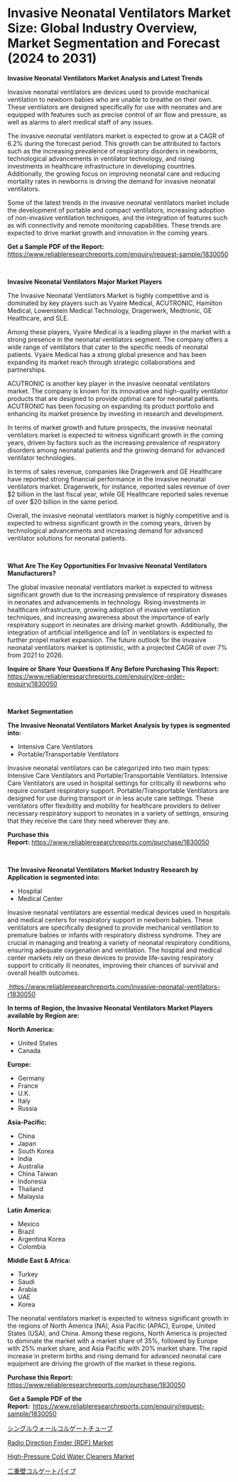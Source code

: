 <p><h1>Invasive Neonatal Ventilators Market Size: Global Industry Overview, Market Segmentation and Forecast (2024 to 2031)</h1></p><p><strong>Invasive Neonatal Ventilators Market Analysis and Latest Trends</strong></p>
<p><p>Invasive neonatal ventilators are devices used to provide mechanical ventilation to newborn babies who are unable to breathe on their own. These ventilators are designed specifically for use with neonates and are equipped with features such as precise control of air flow and pressure, as well as alarms to alert medical staff of any issues.</p><p>The invasive neonatal ventilators market is expected to grow at a CAGR of 6.2% during the forecast period. This growth can be attributed to factors such as the increasing prevalence of respiratory disorders in newborns, technological advancements in ventilator technology, and rising investments in healthcare infrastructure in developing countries. Additionally, the growing focus on improving neonatal care and reducing mortality rates in newborns is driving the demand for invasive neonatal ventilators.</p><p>Some of the latest trends in the invasive neonatal ventilators market include the development of portable and compact ventilators, increasing adoption of non-invasive ventilation techniques, and the integration of features such as wifi connectivity and remote monitoring capabilities. These trends are expected to drive market growth and innovation in the coming years.</p></p>
<p><strong>Get a Sample PDF of the Report:&nbsp;</strong> <a href="https://www.reliableresearchreports.com/enquiry/request-sample/1830050">https://www.reliableresearchreports.com/enquiry/request-sample/1830050</a></p>
<p>&nbsp;</p>
<p><strong>Invasive Neonatal Ventilators Major Market Players</strong></p>
<p><p>The Invasive Neonatal Ventilators Market is highly competitive and is dominated by key players such as Vyaire Medical, ACUTRONIC, Hamilton Medical, Lowenstein Medical Technology, Dragerwerk, Medtronic, GE Healthcare, and SLE.</p><p>Among these players, Vyaire Medical is a leading player in the market with a strong presence in the neonatal ventilators segment. The company offers a wide range of ventilators that cater to the specific needs of neonatal patients. Vyaire Medical has a strong global presence and has been expanding its market reach through strategic collaborations and partnerships.</p><p>ACUTRONIC is another key player in the invasive neonatal ventilators market. The company is known for its innovative and high-quality ventilator products that are designed to provide optimal care for neonatal patients. ACUTRONIC has been focusing on expanding its product portfolio and enhancing its market presence by investing in research and development.</p><p>In terms of market growth and future prospects, the invasive neonatal ventilators market is expected to witness significant growth in the coming years, driven by factors such as the increasing prevalence of respiratory disorders among neonatal patients and the growing demand for advanced ventilator technologies.</p><p>In terms of sales revenue, companies like Dragerwerk and GE Healthcare have reported strong financial performance in the invasive neonatal ventilators market. Dragerwerk, for instance, reported sales revenue of over $2 billion in the last fiscal year, while GE Healthcare reported sales revenue of over $20 billion in the same period.</p><p>Overall, the invasive neonatal ventilators market is highly competitive and is expected to witness significant growth in the coming years, driven by technological advancements and increasing demand for advanced ventilator solutions for neonatal patients.</p></p>
<p>&nbsp;</p>
<p><strong>What Are The Key Opportunities For Invasive Neonatal Ventilators Manufacturers?</strong></p>
<p><p>The global invasive neonatal ventilators market is expected to witness significant growth due to the increasing prevalence of respiratory diseases in neonates and advancements in technology. Rising investments in healthcare infrastructure, growing adoption of invasive ventilation techniques, and increasing awareness about the importance of early respiratory support in neonates are driving market growth. Additionally, the integration of artificial intelligence and IoT in ventilators is expected to further propel market expansion. The future outlook for the invasive neonatal ventilators market is optimistic, with a projected CAGR of over 7% from 2021 to 2026.</p></p>
<p><strong>Inquire or Share Your Questions If Any Before Purchasing This Report:</strong> <a href="https://www.reliableresearchreports.com/enquiry/pre-order-enquiry/1830050">https://www.reliableresearchreports.com/enquiry/pre-order-enquiry/1830050</a></p>
<p>&nbsp;</p>
<p><strong>Market Segmentation</strong></p>
<p><strong>The Invasive Neonatal Ventilators Market Analysis by types is segmented into:</strong></p>
<p><ul><li>Intensive Care Ventilators</li><li>Portable/Transportable Ventilators</li></ul></p>
<p><p>Invasive neonatal ventilators can be categorized into two main types: Intensive Care Ventilators and Portable/Transportable Ventilators. Intensive Care Ventilators are used in hospital settings for critically ill newborns who require constant respiratory support. Portable/Transportable Ventilators are designed for use during transport or in less acute care settings. These ventilators offer flexibility and mobility for healthcare providers to deliver necessary respiratory support to neonates in a variety of settings, ensuring that they receive the care they need wherever they are.</p></p>
<p><strong>Purchase this Report:&nbsp;</strong><a href="https://www.reliableresearchreports.com/purchase/1830050">https://www.reliableresearchreports.com/purchase/1830050</a></p>
<p>&nbsp;</p>
<p><strong>The Invasive Neonatal Ventilators Market Industry Research by Application is segmented into:</strong></p>
<p><ul><li>Hospital</li><li>Medical Center</li></ul></p>
<p><p>Invasive neonatal ventilators are essential medical devices used in hospitals and medical centers for respiratory support in newborn babies. These ventilators are specifically designed to provide mechanical ventilation to premature babies or infants with respiratory distress syndrome. They are crucial in managing and treating a variety of neonatal respiratory conditions, ensuring adequate oxygenation and ventilation. The hospital and medical center markets rely on these devices to provide life-saving respiratory support to critically ill neonates, improving their chances of survival and overall health outcomes.</p></p>
<p><a href="https://www.reliableresearchreports.com/invasive-neonatal-ventilators-r1830050">&nbsp;https://www.reliableresearchreports.com/invasive-neonatal-ventilators-r1830050</a></p>
<p><strong>In terms of Region, the Invasive Neonatal Ventilators Market Players available by Region are:</strong></p>
<p>
    <p> <strong> North America: </strong>
        <ul>
            <li>United States</li>
            <li>Canada</li>
        </ul>
        </p> 
    <p> <strong> Europe: </strong>
        <ul>
            <li>Germany</li>
            <li>France</li>
            <li>U.K.</li>
            <li>Italy</li>
            <li>Russia</li>
        </ul>
        </p> 
    <p> <strong> Asia-Pacific: </strong>
        <ul>
            <li>China</li>
            <li>Japan</li>
            <li>South Korea</li>
            <li>India</li>
            <li>Australia</li>
            <li>China Taiwan</li>
            <li>Indonesia</li>
            <li>Thailand</li>
            <li>Malaysia</li>
        </ul>
        </p> 
    <p> <strong> Latin America: </strong>
        <ul>
            <li>Mexico</li>
            <li>Brazil</li>
            <li>Argentina Korea</li>
            <li>Colombia</li>
        </ul>
        </p> 
    <p> <strong> Middle East & Africa: </strong>
        <ul>
            <li>Turkey</li>
            <li>Saudi</li>
            <li>Arabia</li>
            <li>UAE</li>
            <li>Korea</li>
        </ul>
    </p>
    </p>
<p><p>The neonatal ventilators market is expected to witness significant growth in the regions of North America (NA), Asia Pacific (APAC), Europe, United States (USA), and China. Among these regions, North America is projected to dominate the market with a market share of 35%, followed by Europe with 25% market share, and Asia Pacific with 20% market share. The rapid increase in preterm births and rising demand for advanced neonatal care equipment are driving the growth of the market in these regions.</p></p>
<p><strong>Purchase this Report: </strong><a href="https://www.reliableresearchreports.com/purchase/1830050">https://www.reliableresearchreports.com/purchase/1830050</a></p>
<p>&nbsp;<strong>Get a Sample PDF of the Report:&nbsp;&nbsp;</strong><a href="https://www.reliableresearchreports.com/enquiry/request-sample/1830050">https://www.reliableresearchreports.com/enquiry/request-sample/1830050</a></p>
<p><strong></strong></p>
<p><p><a href="https://github.com/BoydYundt1/Market-Research-Report-List-2/blob/main/8473284169648.md">シングルウォールコルゲートチューブ</a></p><p><a href="https://github.com/LibbySpencer2018/Market-Research-Report-List-1/blob/main/radio-direction-finder-rdf-market.md">Radio Direction Finder (RDF) Market</a></p><p><a href="https://github.com/ashman753/Market-Research-Report-List-2/blob/main/high-pressure-cold-water-cleaners-market.md">High-Pressure Cold Water Cleaners Market</a></p><p><a href="https://github.com/dathomson6534/Market-Research-Report-List-2/blob/main/9876453169647.md">二重壁コルゲートパイプ</a></p></p>